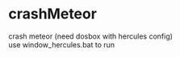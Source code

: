 # crashMeteor
crash meteor (need dosbox with hercules config)<br>
use window_hercules.bat to run<br>
